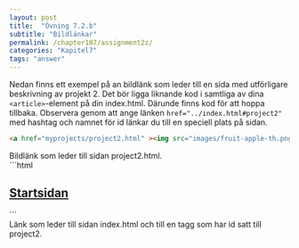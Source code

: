 ```yaml
---
layout: post
title:  "Övning 7.2.b"
subtitle: "Bildlänkar"
permalink: /chapter107/assignment2z/
categories: "Kapitel7"
tags: "answer"
---
```

Nedan finns ett exempel på an bildlänk som leder till en sida med utförligare beskrivning av projekt 2. Det bör ligga liknande kod i samtliga av dina `<article>`-element på din index.html. Därunde finns kod för att hoppa tillbaka. Observera genom att ange länken `href="../index.html#project2"` med hashtag och namnet för id länkar du till en speciell plats på sidan.

```html
<a href="myprojects/project2.html" ><img src="images/fruit-apple-th.png" alt="Apple thumbnail"></a>
```
<figcaption>Bildlänk som leder till sidan project2.html.</figcaption>
```html
<h2><a href="../index.html#project2">Startsidan</a></h2>
```
<figcaption>Länk som leder till sidan index.html och till en tagg som har id satt till project2.</figcaption>
